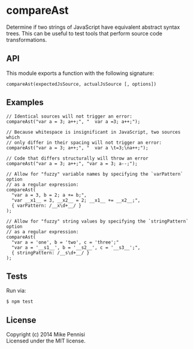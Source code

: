 # compareAst

Determine if two strings of JavaScript have equivalent abstract syntax trees.
This can be useful to test tools that perform source code transformations.

## API

This module exports a function with the following signature:

    compareAst(expectedJsSource, actualJsSource [, options])

## Examples

    // Identical sources will not trigger an error:
    compareAst("var a = 3; a++;", "  var a =3; a++;");

    // Because whitespace is insignificant in JavaScript, two sources which
    // only differ in their spacing will not trigger an error:
    compareAst("var a = 3; a++;", "  var a \t=3;\na++;");

    // Code that differs structurally will throw an error
    compareAst("var a = 3; a++;", "var a = 3; a--;");

    // Allow for "fuzzy" variable names by specifying the `varPattern` option
    // as a regular expression:
    compareAst(
      "var a = 3, b = 2; a += b;",
      "var __x1__ = 3, __x2__ = 2; __x1__ += __x2__;",
      { varPattern: /__x\d+__/ }
    );

    // Allow for "fuzzy" string values by specifying the `stringPattern` option
    // as a regular expression:
    compareAst(
      "var a = 'one', b = 'two', c = 'three';"
      "var a = '__s1__', b = '__s2__', c = '__s3__';",
      { stringPattern: /__s\d+__/ }
    );

## Tests

Run via:

    $ npm test

## License

Copyright (c) 2014 Mike Pennisi  
Licensed under the MIT license.
